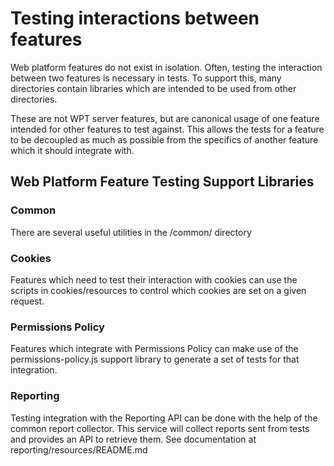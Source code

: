 # Testing interactions between features

Web platform features do not exist in isolation. Often, testing the interaction between two features is necessary in tests.
To support this, many directories contain libraries which are intended to be used from other directories.

These are not WPT server features, but are canonical usage of one feature intended for other features to test against.
This allows the tests for a feature to be decoupled as much as possible from the specifics of another feature which it should integrate with.

## Web Platform Feature Testing Support Libraries

### Common

There are several useful utilities in the /common/ directory

### Cookies

Features which need to test their interaction with cookies can use the scripts in cookies/resources to control which cookies are set on a given request.

### Permissions Policy

Features which integrate with Permissions Policy can make use of the permissions-policy.js support library to generate a set of tests for that integration.

### Reporting

Testing integration with the Reporting API can be done with the help of the common report collector. This service will collect reports sent from tests and provides an API to retrieve them. See documentation at reporting/resources/README.md
